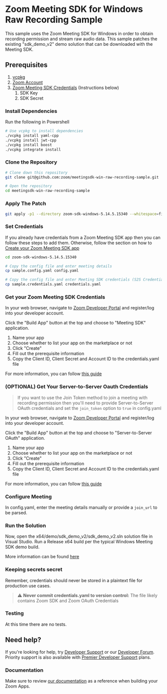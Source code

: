 # Zoom Meeting SDK for Windows Raw Recording Sample

This sample uses the Zoom Meeting SDK for Windows in order to obtain recording permission and stream raw audio data.
This sample patches the existing "sdk_demo_v2" demo solution that can be downloaded with the Meeting SDK.

## Prerequisites

1. [vcpkg](https://vcpkg.io/en/)
1. [Zoom Account](https://support.zoom.us/hc/en-us/articles/207278726-Plan-Types-)
1. [Zoom Meeting SDK Credentials](#config:-sdk-credentials) (Instructions below)
    1. SDK Key
    1. SDK Secret

### Install Dependencies
Run the following in Powershell

```bash
# Use vcpkg to install dependencies
./vcpkg install yaml-cpp
./vcpkg install jwt-cpp
./vcpkg install boost
./vcpkg integrate install

```

### Clone the Repository

```bash
# Clone down this repository
git clone git@github.com:zoom/meetingsdk-win-raw-recording-sample.git

# Open the repository
cd meetingsdk-win-raw-recording-sample
```

### Apply The Patch

```bash
git apply -p1 --directory zoom-sdk-windows-5.14.5.15340 --whitespace=fix raw-recording-sample.patch
````

### Set Credentials

If you already have credentials from a Zoom Meeting SDK app then you can follow these steps to add them. Otherwise,
follow the section on how to [Create your Zoom Meeting SDK app](#create-your-zoom-meeting-sdk-app)

```bash
cd zoom-sdk-windows-5.14.5.15340

# Copy the config file and enter meeting details
cp sample.config.yaml config.yaml

# Copy the config file and enter Meeting SDK credentials (S2S Credentials are optional)
cp sample.credentials.yaml credentials.yaml
```

### Get your Zoom Meeting SDK Credentials

In your web browser, navigate to [Zoom Developer Portal](https://developers.zoom.us/) and register/log into your
developer account.

Click the "Build App" button at the top and choose to "Meeting SDK" application.

1. Name your app
2. Choose whether to list your app on the marketplace or not
3. Click "Create"
4. Fill out the prerequisite information
5. Copy the Client ID, Client Secret and Account ID to the credentials.yaml file

For more information, you can follow [this guide](https://developers.zoom.us/docs/meeting-sdk/developer-accounts/)

### (OPTIONAL) Get Your Server-to-Server Oauth Credentials

> If you want to use the Join Token method to join a meeting with recording permission then you'll need to provide Server-to-Server OAuth credentials and set the `join_token` option to `true` in config.yaml

In your web browser, navigate to [Zoom Developer Portal](https://developers.zoom.us/) and register/log into your
developer account.

Click the "Build App" button at the top and choose to "Server-to-Server OAuth" application.

1. Name your app
2. Choose whether to list your app on the marketplace or not
3. Click "Create"
4. Fill out the prerequisite information
5. Copy the Client ID, Client Secret and Account ID to the credentials.yaml file

For more information, you can follow [this guide](https://developers.zoom.us/docs/meeting-sdk/developer-accounts/)

### Configure Meeting

In config.yaml, enter the meeting details manually or provide a `join_url` to be parsed.

### Run the Solution

Now, open the x64/demo/sdk_demo_v2/sdk_demo_v2.sln solution file in Visual Studio. Run a Release x64 build per the
typical Windows Meeting SDK demo build. 

More information can be found [here](https://developers.zoom.us/docs/meeting-sdk/windows/get-started/build-run-play/)

### Keeping secrets secret

Remember, credentials should never be stored in a plaintext file for production use cases.

> :warning: **Never commit credentials.yaml to version control:** The file likely contains Zoom SDK and Zoom OAuth
> Credentials

### Testing

At this time there are no tests.

## Need help?

If you're looking for help, try [Developer Support](https://devsupport.zoom.us) or
our [Developer Forum](https://devforum.zoom.us). Priority support is also available
with [Premier Developer Support](https://zoom.us/docs/en-us/developer-support-plans.html) plans.

### Documentation

Make sure to review [our documentation]() as a reference when building your Zoom Apps.
